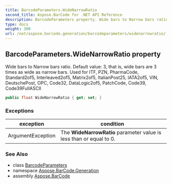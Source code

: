 ```yaml
---
title: BarcodeParameters.WideNarrowRatio
second_title: Aspose.BarCode for .NET API Reference
description: BarcodeParameters property. Wide bars to Narrow bars ratio. Default value 3 that is wide bars are 3 times as wide as narrow bars. Used for ITF PZN PharmaCode Standard2of5 Interleaved2of5 Matrix2of5 ItalianPost25 IATA2of5 VIN DeutschePost OPC Code32 DataLogic2of5 PatchCode Code39 Code39FullASCII
type: docs
weight: 300
url: /net/aspose.barcode.generation/barcodeparameters/widenarrowratio/
---
```

## BarcodeParameters.WideNarrowRatio property

Wide bars to Narrow bars ratio. Default value: 3, that is, wide bars are 3 times as wide as narrow bars. Used for ITF, PZN, PharmaCode, Standard2of5, Interleaved2of5, Matrix2of5, ItalianPost25, IATA2of5, VIN, DeutschePost, OPC, Code32, DataLogic2of5, PatchCode, Code39, Code39FullASCII

```csharp
public float WideNarrowRatio { get; set; }
```

### Exceptions

| exception | condition |
| --- | --- |
| ArgumentException | The **WideNarrowRatio** parameter value is less than or equal to 0. |

### See Also

* class [BarcodeParameters](../)
* namespace [Aspose.BarCode.Generation](../../barcodeparameters/)
* assembly [Aspose.BarCode](../../../)


